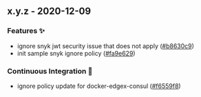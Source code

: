 
<a name="x.y.z"></a>
## x.y.z - 2020-12-09
### Features ✨
- ignore snyk jwt security issue that does not apply ([#b8630c9](https://github.com/edgexfoundry/security-pipeline-policies/commits/b8630c9))
- init sample snyk ignore policy ([#fa9e629](https://github.com/edgexfoundry/security-pipeline-policies/commits/fa9e629))
### Continuous Integration 🔄
- ignore policy update for docker-edgex-consul ([#f6559f8](https://github.com/edgexfoundry/security-pipeline-policies/commits/f6559f8))

[Unreleased]: https://github.com/edgexfoundry/security-pipeline-policies/compare/x.y.z...HEAD
